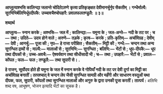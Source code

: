 **आप्लुत्याश्भसि कालिन्द्या जलान्ते चोदितेऽरुणे** **कृत्वा प्रतिकृङ्क्षत देवीमानर्चुर्नृप सैकतीम् ।** **गन्धैर्माल्यै: सुरभिभिर्बलिभिर्धूपदीपकै:** **उच्चावचैश्चोपहारै: प्रवालफलतण्डुलै: ॥ ३॥** 

**शब्दार्थ** 

**आप्लुत्य—** **स्नान करके** **; अश्भसि—** **जल में** **; कालिन्द्या:—** **यमुना के** **; जल-अन्ते—** **नदी के तट पर** **; च—** **तथा** **; उदिते—** **उदय** **होने वाले** **; अरुणे—** **तड़के** **; कृत्व—** **करके** **; प्रति-कृतिम्—** **अर्चाविग्रह** **; देवीम्—** **देवी** **; आनर्चु:—** **पूजा की** **; नृप—** **हे राजा** **परीक्षित** **; सैकतीम्—** **मिट्टी की** **; गन्धै:—** **चन्दन तथा अन्य सुगन्धित द्रव्यों से** **; माल्यै:—** **मालाओं से** **; सुरभिभि:—** **सुगन्धित** **;** **बलिभि:—** **भेंटों से** **; धूप-दीपकै:—** **धूप तथा दीपकों से** **; उच्च-अवचै:—** **ऐश्वर्यवान तथा सीधीसादी भी** **; च—** **तथा** **; उपहारै:—** **भेंटों से** **; प्रवाल—** **कोंपल** **; फल—** **फल** **; तण्डुलै:—** **तथा सुपारी से।** **.** 

**हे राजन्, सूर्योदय होते ही यमुना के जल में स्नान करके वे गोपियाँ नदी के तट पर देवी** **दुर्गा का मिट्टी का अर्चाविग्रह बनातीं। तत्पश्चात् वे चन्दन लेप जैसी सुगन्धित सामग्री और महँगी** **और साधारण वस्तुओं यथा दीपक, फल, सुपारी, कोंपलों तथा सुगन्धित मालाओं और अगुरु** **के द्वारा उनकी पूजा करतीं।** **तात्पर्य :** *बलिभि:* शब्द वष, आभूषण, भोजन इत्यादि भेंटों का सूचक है।  
